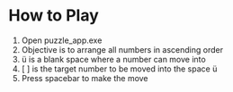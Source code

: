 # How to Play
1. Open puzzle_app.exe
1. Objective is to arrange all numbers in ascending order 
1. ü is a blank space where a number can move into
1. [ ] is the target number to be moved into the space ü
1. Press spacebar to make the move


